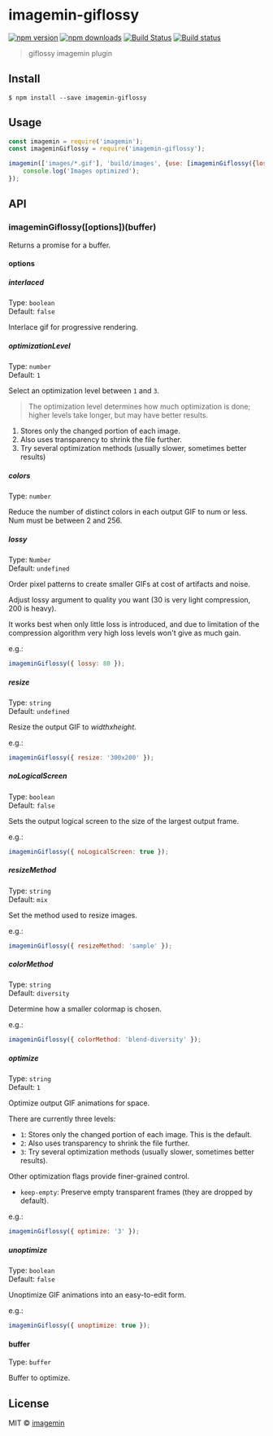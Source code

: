 # imagemin-giflossy
[![npm version](https://img.shields.io/npm/v/imagemin-giflossy.svg)](https://www.npmjs.com/package/imagemin-giflossy)
[![npm downloads](https://img.shields.io/npm/dm/imagemin-giflossy.svg)](https://www.npmjs.com/package/imagemin-giflossy)
[![Build Status](http://img.shields.io/travis/jihchi/imagemin-giflossy.svg?style=flat)](https://travis-ci.org/jihchi/imagemin-giflossy)
[![Build status](https://ci.appveyor.com/api/projects/status/hdus9imkfyrlh5ls?svg=true)](https://ci.appveyor.com/project/jihchi/imagemin-giflossy)

> giflossy imagemin plugin


## Install

```
$ npm install --save imagemin-giflossy
```

## Usage

```js
const imagemin = require('imagemin');
const imageminGiflossy = require('imagemin-giflossy');

imagemin(['images/*.gif'], 'build/images', {use: [imageminGiflossy({lossy: 80})]}).then(() => {
	console.log('Images optimized');
});
```


## API

### imageminGiflossy([options])(buffer)

Returns a promise for a buffer.

#### options

##### interlaced

Type: `boolean`<br>
Default: `false`

Interlace gif for progressive rendering.

##### optimizationLevel

Type: `number`<br>
Default: `1`

Select an optimization level between `1` and `3`.

> The optimization level determines how much optimization is done; higher levels take longer, but may have better results.

1. Stores only the changed portion of each image.
2. Also uses transparency to shrink the file further.
3. Try several optimization methods (usually slower, sometimes better results)

##### colors

Type: `number`

Reduce the number of distinct colors in each output GIF to num or less. Num must be between 2 and 256.

##### lossy

Type: `Number`  
Default: `undefined`

Order pixel patterns to create smaller GIFs at cost of artifacts and noise.

Adjust lossy argument to quality you want (30 is very light compression, 200 is heavy).

It works best when only little loss is introduced, and due to limitation of the compression algorithm very high loss levels won't give as much gain.

e.g.:
```js
imageminGiflossy({ lossy: 80 });
```

##### resize

Type: `string`  
Default: `undefined`

Resize the output GIF to *widthxheight*.

e.g.:
```js
imageminGiflossy({ resize: '300x200' });
```

##### noLogicalScreen

Type: `boolean`  
Default: `false`

Sets the output logical screen to the size of the largest output frame.

e.g.:
```js
imageminGiflossy({ noLogicalScreen: true });
```

##### resizeMethod

Type: `string`  
Default: `mix`

Set the method used to resize images.

e.g.:
```js
imageminGiflossy({ resizeMethod: 'sample' });
```

##### colorMethod

Type: `string`  
Default: `diversity`

Determine how a smaller colormap is chosen.

e.g.:
```js
imageminGiflossy({ colorMethod: 'blend-diversity' });
```

##### optimize

Type: `string`  
Default: `1`

Optimize output GIF animations for space.

There are currently three levels:
 * `1`: Stores only the changed portion of each image. This is the default.
 * `2`: Also uses transparency to shrink the file further.
 * `3`: Try several optimization methods (usually slower, sometimes better results).

Other optimization flags provide finer-grained control.

 * `keep-empty`: Preserve empty transparent frames (they are dropped by default).

e.g.:
```js
imageminGiflossy({ optimize: '3' });
```

##### unoptimize

Type: `boolean`  
Default: `false`

Unoptimize GIF animations into an easy-to-edit form.

e.g.:
```js
imageminGiflossy({ unoptimize: true });
```

#### buffer

Type: `buffer`

Buffer to optimize.

## License

MIT © [imagemin](https://github.com/imagemin)
